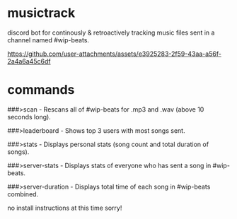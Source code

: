 # musictrack
discord bot for continously & retroactively tracking music files sent in a channel named #wip-beats.

https://github.com/user-attachments/assets/e3925283-2f59-43aa-a56f-2a4a6a45c6df

# commands
###\>scan - Rescans all of #wip-beats for .mp3 and .wav (above 10 seconds long).

###\>leaderboard - Shows top 3 users with most songs sent.

###\>stats - Displays personal stats (song count and total duration of songs).

###\>server-stats - Displays stats of everyone who has sent a song in #wip-beats.

###\>server-duration - Displays total time of each song in #wip-beats combined.

no install instructions at this time sorry!
